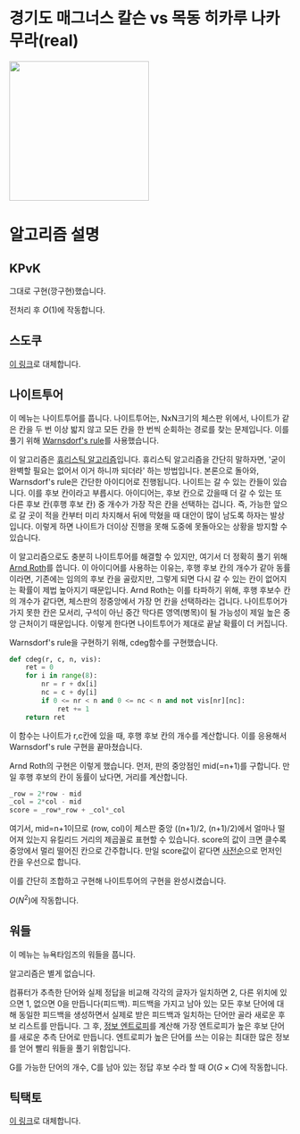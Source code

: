 # 경기도 매그너스 칼슨 vs 목동 히카루 나카무라(real)

<img src="https://github.com/user-attachments/assets/b16b7edc-94ad-4f9b-9580-d23333bab542" width="250" height="250"/>

# 알고리즘 설명

## KPvK

그대로 구현(깡구현)했습니다.

전처리 후 $O(1)$에 작동합니다.

## 스도쿠

[이 링크](https://velog.io/@jaehyeoksong0/Knuths-Algorithm-X)로 대체합니다.

## 나이트투어

이 메뉴는 나이트투어를 풉니다. 나이트투어는, NxN크기의 체스판 위에서, 나이트가 같은 칸을 두 번 이상 밟지 않고 모든 칸을 한 번씩 순회하는 경로를 찾는 문제입니다. 이를 풀기 위해 [Warnsdorf's rule](https://en.wikipedia.org/wiki/Knight%27s_tour#Warnsdorf's_rule)를 사용했습니다. 

이 알고리즘은 [휴리스틱 알고리즘](https://en.wikipedia.org/wiki/Heuristic_(computer_science))입니다. 휴리스틱 알고리즘을 간단히 말하자면, '굳이 완벽할 필요는 없어서 이거 하니까 되더라' 하는 방법입니다. 본론으로 돌아와, Warnsdorf's rule은 간단한 아이디어로 진행됩니다. 나이트는 갈 수 있는 칸들이 있습니다. 이를 후보 칸이라고 부릅시다. 아이디어는, 후보 칸으로 갔을때 더 갈 수 있는 또 다른 후보 칸(후행 후보 칸) 중 개수가 가장 작은 칸을 선택하는 겁니다. 즉, 가능한 앞으로 갈 곳이 적을 칸부터 미리 차지해서 뒤에 막혔을 때 대안이 많이 남도록 하자는 발상입니다. 이렇게 하면 나이트가 더이상 진행을 못해 도중에 못돌아오는 상황을 방지할 수 있습니다.

이 알고리즘으로도 충분히 나이트투어를 해결할 수 있지만, 여기서 더 정확히 풀기 위해 [Arnd Roth](https://stackoverflow.com/a/24738975)를 씁니다. 이 아이디어를 사용하는 이유는, 후행 후보 칸의 개수가 같아 동률이라면, 기존에는 임의의 후보 칸을 골랐지만, 그렇게 되면 다시 갈 수 있는 칸이 없어지는 확률이 제법 높아지기 때문입니다. Arnd Roth는 이를 타파하기 위해, 후행 후보수 칸의 개수가 같다면, 체스판의 정중앙에서 가장 먼 칸을 선택하라는 겁니다. 나이트투어가 가지 못한 칸은 모서리, 구석이 아닌 중간 막다른 영역(병목)이 될 가능성이 제일 높은 중앙 근처이기 때문입니다. 이렇게 한다면 나이트투어가 제대로 끝날 확률이 더 커집니다.

Warnsdorf's rule을 구현하기 위해, cdeg함수를 구현했습니다.
```py
def cdeg(r, c, n, vis):
    ret = 0
    for i in range(8):
        nr = r + dx[i]
        nc = c + dy[i]
        if 0 <= nr < n and 0 <= nc < n and not vis[nr][nc]:
            ret += 1
    return ret
```
이 함수는 나이트가 r,c칸에 있을 때, 후행 후보 칸의 개수를 계산합니다. 이를 응용해서 Warnsdorf's rule 구현을 끝마쳤습니다.

Arnd Roth의 구현은 이렇게 했습니다. 먼저, 판의 중앙점인 mid(=n+1)를 구합니다. 만일 후행 후보의 칸이 동률이 났다면, 거리를 계산합니다.
```py
_row = 2*row - mid
_col = 2*col - mid
score = _row*_row + _col*_col
```

여기서, mid=n+1이므로 (row, col)이 체스판 중앙 ((n+1)/2, (n+1)/2)에서 얼마나 떨어져 있는지 유킬리드 거리의 제곱꼴로 표현할 수 있습니다. score의 값이 크면 클수록 중앙에서 멀리 떨어진 칸으로 간주합니다. 만일 score값이 같다면 [사전순](https://ko.wikipedia.org/wiki/%EC%82%AC%EC%A0%84%EC%8B%9D_%EC%88%9C%EC%84%9C)으로 먼저인 칸을 우선으로 합니다.

이를 간단히 조합하고 구현해 나이트투어의 구현을 완성시켰습니다.

$O(N^2)$에 작동합니다.

## 워들

이 메뉴는 뉴욕타임즈의 워들을 풉니다.

알고리즘은 별게 없습니다.

컴퓨터가 추측한 단어와 실제 정답을 비교해 각각의 글자가 일치하면 2, 다른 위치에 있으면 1, 없으면 0을 만듭니다(피드백). 피드백을 가지고 남아 있는 모든 후보 단어에 대해 동일한 피드백을 생성하면서 실제로 받은 피드백과 일치하는 단어만 골라 새로운 후보 리스트를 만듭니다. 그 후, [정보 엔트로피](https://ko.wikipedia.org/wiki/%EC%A0%95%EB%B3%B4_%EC%97%94%ED%8A%B8%EB%A1%9C%ED%94%BC)를 계산해 가장 엔트로피가 높은 후보 단어를 새로운 추측 단어로 만듭니다. 엔트로피가 높은 단어를 쓰는 이유는 최대한 많은 정보를 얻어 빨리 워들을 풀기 위함입니다.

G를 가능한 단어의 개수, C를 남아 있는 정답 후보 수라 할 때 $O(G\times C)$에 작동합니다.

## 틱택토

[이 링크](https://youtu.be/WbzNRTTrX0g?t=4450)로 대체합니다.
